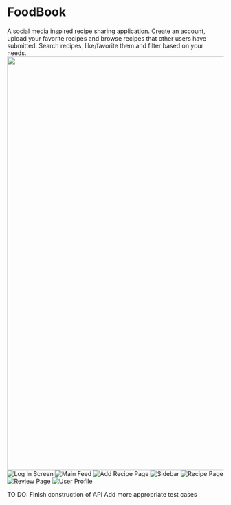 # FoodBook

A social media inspired recipe sharing application. 
Create an account, upload your favorite recipes and browse recipes that other users have submitted. Search recipes, like/favorite them and
filter based on your needs.
<img src=http://i.imgur.com/DB6xxbG.png width=540 height=960 />
![Log In Screen](http://i.imgur.com/DB6xxbG.png "Log In Screen")
![Main Feed](http://i.imgur.com/yilrfOu.png "Main Feed")
![Add Recipe Page](http://i.imgur.com/YsDBQQ9.png "Add Recipe Page")
![Sidebar](http://i.imgur.com/Q0xlmH3.png "Sidebar")
![Recipe Page](http://i.imgur.com/VIXr48d.png "Recipe Page")
![Review Page](http://i.imgur.com/QNK8fhK.png "Review Page")
![User Profile](http://i.imgur.com/FU2ubhE.png "User Profile")

TO DO: Finish construction of API
       Add more appropriate test cases
